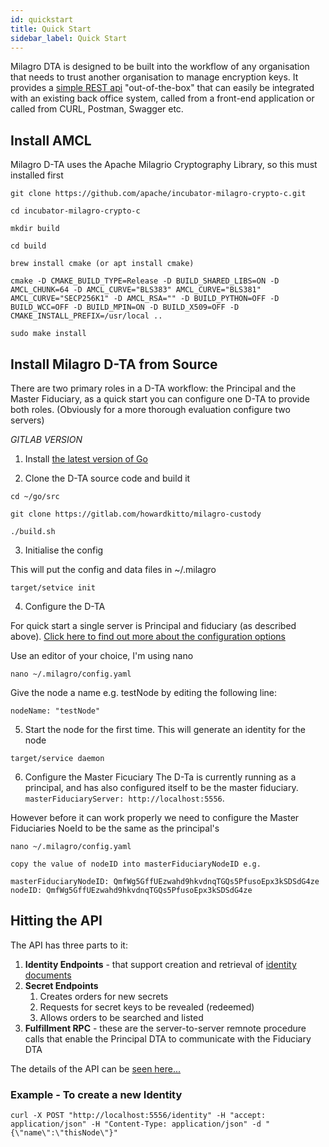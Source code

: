 ```yaml
---
id: quickstart
title: Quick Start
sidebar_label: Quick Start
---
```

Milagro DTA is designed to be built into the workflow of any organisation that needs to trust another organisation to manage encryption keys. It provides a [simple REST api](/swagger/index.html) "out-of-the-box" that can easily be integrated with an existing back office system, called from a front-end application or called from CURL, Postman, Swagger etc.

## Install AMCL
Milagro D-TA uses the Apache Milagrio Cryptography Library, so this must installed first

```
git clone https://github.com/apache/incubator-milagro-crypto-c.git

cd incubator-milagro-crypto-c

mkdir build

cd build

brew install cmake (or apt install cmake)

cmake -D CMAKE_BUILD_TYPE=Release -D BUILD_SHARED_LIBS=ON -D AMCL_CHUNK=64 -D AMCL_CURVE="BLS383" AMCL_CURVE="BLS381" AMCL_CURVE="SECP256K1" -D AMCL_RSA="" -D BUILD_PYTHON=OFF -D BUILD_WCC=OFF -D BUILD_MPIN=ON -D BUILD_X509=OFF -D CMAKE_INSTALL_PREFIX=/usr/local ..

sudo make install

```

## Install Milagro D-TA from Source
There are two primary roles in a D-TA workflow: the Principal and the Master Fiduciary, as a quick start you can configure one D-TA to provide both roles. (Obviously for a more thorough evaluation configure two servers)

*GITLAB VERSION*

1.  Install [the latest version of Go](https://golang.org/dl/)

2.  Clone the D-TA source code and build it

```
cd ~/go/src

git clone https://gitlab.com/howardkitto/milagro-custody

./build.sh

```

3.  Initialise the config

This will put the config and data files in ~/.milagro

```
target/setvice init
```

4. Configure the D-TA

For quick start a single server is Principal and fiduciary (as described above).
[Click here to find out more about the configuration options](api-details/configuration.md)

Use an editor of your choice, I'm using nano

```
nano ~/.milagro/config.yaml

```
Give the node a name e.g. testNode by editing the following line:
```
nodeName: "testNode"

```
5. Start the node for the first time. This will generate an identity for the node
```
target/service daemon
```
6. Configure the Master Ficuciary
The D-Ta is currently running as a principal, and has also configured itself to be the master fiduciary. `masterFiduciaryServer: http://localhost:5556`.

However before it can work properly we need to configure the Master Fiduciaries NoeId to be the same as the principal's

```
nano ~/.milagro/config.yaml

copy the value of nodeID into masterFiduciaryNodeID e.g.

masterFiduciaryNodeID: QmfWg5GffUEzwahd9hkvdnqTGQs5PfusoEpx3kSDSdG4ze
nodeID: QmfWg5GffUEzwahd9hkvdnqTGQs5PfusoEpx3kSDSdG4ze
```

## Hitting the API

The API has three parts to it:

1. **Identity Endpoints** - that support creation and retrieval of [identity documents](dta-details/identity-documents.md)
2. **Secret Endpoints** 
    1. Creates orders for new secrets
    2. Requests for secret keys to be revealed (redeemed)
    3. Allows orders to be searched and listed
3. **Fulfillment RPC** - these are the server-to-server remnote procedure calls that enable the Principal DTA to communicate with the Fiduciary DTA

The details of the API can be  [seen here...](/swagger/index.html)

### Example - To create a new Identity

```
curl -X POST "http://localhost:5556/identity" -H "accept: application/json" -H "Content-Type: application/json" -d "{\"name\":\"thisNode\"}"
```







